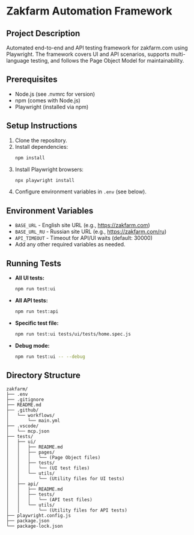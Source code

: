 # Zakfarm Automation Framework

## Project Description
Automated end-to-end and API testing framework for zakfarm.com using Playwright. The framework covers UI and API scenarios, supports multi-language testing, and follows the Page Object Model for maintainability.

## Prerequisites
- Node.js (see .nvmrc for version)
- npm (comes with Node.js)
- Playwright (installed via npm)

## Setup Instructions
1. Clone the repository.
2. Install dependencies:
   ```bash
   npm install
   ```
3. Install Playwright browsers:
   ```bash
   npx playwright install
   ```
4. Configure environment variables in `.env` (see below).

## Environment Variables
- `BASE_URL` - English site URL (e.g., https://zakfarm.com)
- `BASE_URL_RU` - Russian site URL (e.g., https://zakfarm.com/ru)
- `API_TIMEOUT` - Timeout for API/UI waits (default: 30000)
- Add any other required variables as needed.

## Running Tests
- **All UI tests:**
  ```bash
  npm run test:ui
  ```
- **All API tests:**
  ```bash
  npm run test:api
  ```
- **Specific test file:**
  ```bash
  npm run test:ui tests/ui/tests/home.spec.js
  ```
- **Debug mode:**
  ```bash
  npm run test:ui -- --debug
  ```

## Directory Structure
```
zakfarm/
├── .env
├── .gitignore
├── README.md
├── .github/
│   └── workflows/
│       └── main.yml
├── .vscode/
│   └── mcp.json
├── tests/
│   ├── ui/
│   │   ├── README.md
│   │   ├── pages/
│   │   │   └── (Page Object files)
│   │   ├── tests/
│   │   │   └── (UI test files)
│   │   └── utils/
│   │       └── (Utility files for UI tests)
│   ├── api/
│   │   ├── README.md
│   │   ├── tests/
│   │   │   └── (API test files)
│   │   └── utils/
│   │       └── (Utility files for API tests)
├── playwright.config.js
├── package.json
└── package-lock.json
